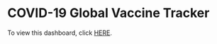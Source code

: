 # COVID-19 Global Vaccine Tracker

To view this dashboard, click [HERE](https://public.tableau.com/app/profile/mothusi8530/viz/COVID-19GlobalVaccineTracker_16730573123180/GlobalCOVIDVaccineTracker).
